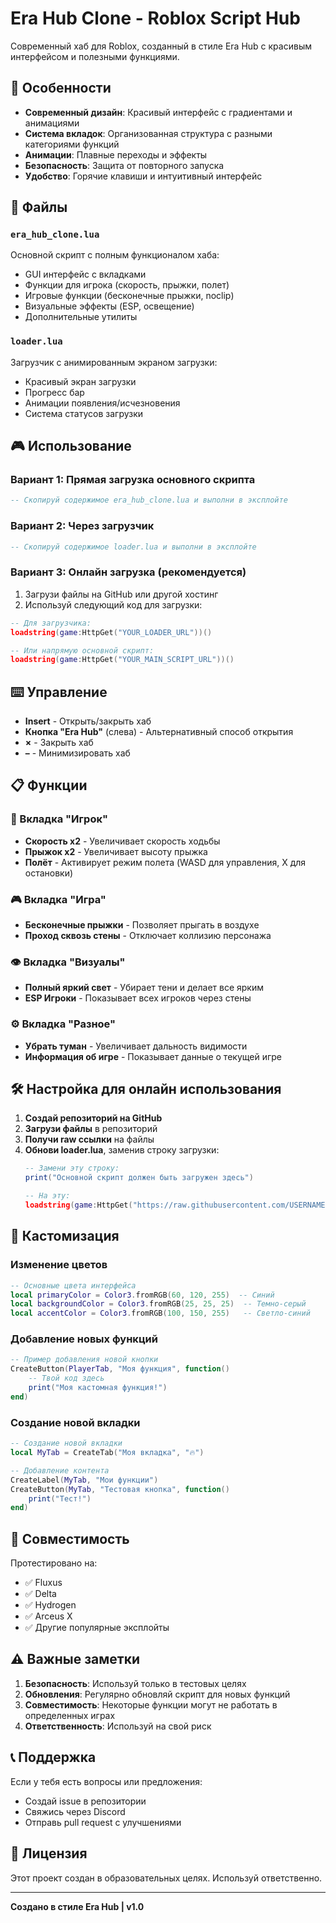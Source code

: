 # Era Hub Clone - Roblox Script Hub

Современный хаб для Roblox, созданный в стиле Era Hub с красивым интерфейсом и полезными функциями.

## 🚀 Особенности

- **Современный дизайн**: Красивый интерфейс с градиентами и анимациями
- **Система вкладок**: Организованная структура с разными категориями функций
- **Анимации**: Плавные переходы и эффекты
- **Безопасность**: Защита от повторного запуска
- **Удобство**: Горячие клавиши и интуитивный интерфейс

## 📁 Файлы

### `era_hub_clone.lua`
Основной скрипт с полным функционалом хаба:
- GUI интерфейс с вкладками
- Функции для игрока (скорость, прыжки, полет)
- Игровые функции (бесконечные прыжки, noclip)
- Визуальные эффекты (ESP, освещение)
- Дополнительные утилиты

### `loader.lua`
Загрузчик с анимированным экраном загрузки:
- Красивый экран загрузки
- Прогресс бар
- Анимации появления/исчезновения
- Система статусов загрузки

## 🎮 Использование

### Вариант 1: Прямая загрузка основного скрипта
```lua
-- Скопируй содержимое era_hub_clone.lua и выполни в эксплойте
```

### Вариант 2: Через загрузчик
```lua
-- Скопируй содержимое loader.lua и выполни в эксплойте
```

### Вариант 3: Онлайн загрузка (рекомендуется)
1. Загрузи файлы на GitHub или другой хостинг
2. Используй следующий код для загрузки:

```lua
-- Для загрузчика:
loadstring(game:HttpGet("YOUR_LOADER_URL"))()

-- Или напрямую основной скрипт:
loadstring(game:HttpGet("YOUR_MAIN_SCRIPT_URL"))()
```

## ⌨️ Управление

- **Insert** - Открыть/закрыть хаб
- **Кнопка "Era Hub"** (слева) - Альтернативный способ открытия
- **×** - Закрыть хаб
- **–** - Минимизировать хаб

## 📋 Функции

### 👤 Вкладка "Игрок"
- **Скорость x2** - Увеличивает скорость ходьбы
- **Прыжок x2** - Увеличивает высоту прыжка
- **Полёт** - Активирует режим полета (WASD для управления, X для остановки)

### 🎮 Вкладка "Игра"
- **Бесконечные прыжки** - Позволяет прыгать в воздухе
- **Проход сквозь стены** - Отключает коллизию персонажа

### 👁 Вкладка "Визуалы"
- **Полный яркий свет** - Убирает тени и делает все ярким
- **ESP Игроки** - Показывает всех игроков через стены

### ⚙ Вкладка "Разное"
- **Убрать туман** - Увеличивает дальность видимости
- **Информация об игре** - Показывает данные о текущей игре

## 🛠 Настройка для онлайн использования

1. **Создай репозиторий на GitHub**
2. **Загрузи файлы** в репозиторий
3. **Получи raw ссылки** на файлы
4. **Обнови loader.lua**, заменив строку загрузки:
   ```lua
   -- Замени эту строку:
   print("Основной скрипт должен быть загружен здесь")
   
   -- На эту:
   loadstring(game:HttpGet("https://raw.githubusercontent.com/USERNAME/REPO/main/era_hub_clone.lua"))()
   ```

## 🎨 Кастомизация

### Изменение цветов
```lua
-- Основные цвета интерфейса
local primaryColor = Color3.fromRGB(60, 120, 255)  -- Синий
local backgroundColor = Color3.fromRGB(25, 25, 25)  -- Темно-серый
local accentColor = Color3.fromRGB(100, 150, 255)   -- Светло-синий
```

### Добавление новых функций
```lua
-- Пример добавления новой кнопки
CreateButton(PlayerTab, "Моя функция", function()
    -- Твой код здесь
    print("Моя кастомная функция!")
end)
```

### Создание новой вкладки
```lua
-- Создание новой вкладки
local MyTab = CreateTab("Моя вкладка", "🔥")

-- Добавление контента
CreateLabel(MyTab, "Мои функции")
CreateButton(MyTab, "Тестовая кнопка", function()
    print("Тест!")
end)
```

## 🔧 Совместимость

Протестировано на:
- ✅ Fluxus
- ✅ Delta
- ✅ Hydrogen
- ✅ Arceus X
- ✅ Другие популярные эксплойты

## ⚠️ Важные заметки

1. **Безопасность**: Используй только в тестовых целях
2. **Обновления**: Регулярно обновляй скрипт для новых функций
3. **Совместимость**: Некоторые функции могут не работать в определенных играх
4. **Ответственность**: Используй на свой риск

## 📞 Поддержка

Если у тебя есть вопросы или предложения:
- Создай issue в репозитории
- Свяжись через Discord
- Отправь pull request с улучшениями

## 📄 Лицензия

Этот проект создан в образовательных целях. Используй ответственно.

---

**Создано в стиле Era Hub | v1.0**